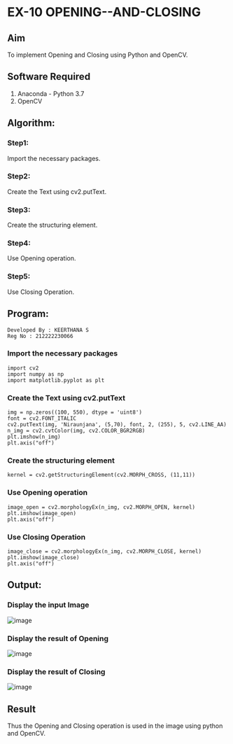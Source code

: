 # EX-10 OPENING--AND-CLOSING
## Aim
To implement Opening and Closing using Python and OpenCV.

## Software Required
1. Anaconda - Python 3.7
2. OpenCV
## Algorithm:

### Step1:
Import the necessary packages.

### Step2:
Create the Text using cv2.putText.

### Step3:
Create the structuring element.

### Step4:
Use Opening operation.

### Step5:
Use Closing Operation.


 
## Program:
```
Developed By : KEERTHANA S
Reg No : 212222230066
```

### Import the necessary packages
```
import cv2
import numpy as np
import matplotlib.pyplot as plt
```

### Create the Text using cv2.putText
```
img = np.zeros((100, 550), dtype = 'uint8')
font = cv2.FONT_ITALIC
cv2.putText(img, 'Niraunjana', (5,70), font, 2, (255), 5, cv2.LINE_AA)
n_img = cv2.cvtColor(img, cv2.COLOR_BGR2RGB)
plt.imshow(n_img)
plt.axis("off")
```

### Create the structuring element
```
kernel = cv2.getStructuringElement(cv2.MORPH_CROSS, (11,11))
```

### Use Opening operation
```
image_open = cv2.morphologyEx(n_img, cv2.MORPH_OPEN, kernel)
plt.imshow(image_open)
plt.axis("off")
```

### Use Closing Operation
```
image_close = cv2.morphologyEx(n_img, cv2.MORPH_CLOSE, kernel)
plt.imshow(image_close)
plt.axis("off")
```

## Output:

### Display the input Image

![image](https://github.com/niraunjana/OPENING--AND-CLOSING/assets/119395610/a998c946-5e89-4ffb-b771-8dd9a8eeced6)


### Display the result of Opening

![image](https://github.com/niraunjana/OPENING--AND-CLOSING/assets/119395610/4398e78b-a613-47b0-9a6a-4afab982d22b)


### Display the result of Closing

![image](https://github.com/niraunjana/OPENING--AND-CLOSING/assets/119395610/eb9e06ca-8044-4ac4-9199-cc25aba0fa67)


## Result
Thus the Opening and Closing operation is used in the image using python and OpenCV.
